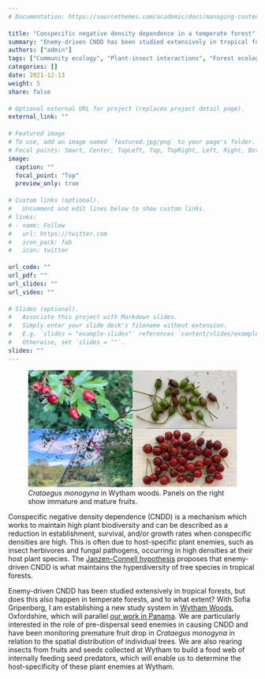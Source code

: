 ```yaml
---
# Documentation: https://sourcethemes.com/academic/docs/managing-content/

title: "Conspecific negative density dependence in a temperate forest"
summary: "Enemy-driven CNDD has been studied extensively in tropical forests, but does this also happen in temperate forests, and to what extent?"
authors: ["admin"]
tags: ["Community ecology", "Plant-insect interactions", "Forest ecology", "Present"]
categories: []
date: 2021-12-13
weight: 5
share: false

# Optional external URL for project (replaces project detail page).
external_link: ""

# Featured image
# To use, add an image named `featured.jpg/png` to your page's folder.
# Focal points: Smart, Center, TopLeft, Top, TopRight, Left, Right, BottomLeft, Bottom, BottomRight.
image:
  caption: ""
  focal_point: "Top"
  preview_only: true

# Custom links (optional).
#   Uncomment and edit lines below to show custom links.
# links:
# - name: Follow
#   url: https://twitter.com
#   icon_pack: fab
#   icon: twitter

url_code: ""
url_pdf: ""
url_slides: ""
url_video: ""

# Slides (optional).
#   Associate this project with Markdown slides.
#   Simply enter your slide deck's filename without extension.
#   E.g. `slides = "example-slides"` references `content/slides/example-slides.md`.
#   Otherwise, set `slides = ""`.
slides: ""
---
```


<figure>
  <img src="featured.jpg" width = "800">
  <figcaption><i>Crataegus monogyna</i> in Wytham woods. Panels on the right show immature and mature fruits.</figcaption>
</figure>

Conspecific negative density dependence (CNDD) is a mechanism which works to maintain high plant biodiversity and can be described as a reduction in establishment, survival, and/or growth rates when conspecific densities are high. This is often due to host-specific plant enemies, such as insect herbivores and fungal pathogens, occurring in high densities at their host plant species. The [Janzen-Connell hypothesis](https://en.wikipedia.org/wiki/Janzen–Connell_hypothesis) proposes that enemy-driven CNDD is what maintains the hyperdiversity of tree species in tropical forests.

Enemy-driven CNDD has been studied extensively in tropical forests, but does this also happen in temperate forests, and to what extent? With Sofia Gripenberg, I am establishing a new study system in [Wytham Woods](https://www.wythamwoods.ox.ac.uk), Oxfordshire, which will parallel <a href="https://www.eleanor-jackson.com/project/seed-predators/" target="_self">our work in Panama</a>. We are particularly interested in the role of pre-dispersal seed enemies in causing CNDD and have been monitoring premature fruit drop in _Crataegus monogyna_ in relation to the spatial distribution of individual trees. We are also rearing insects from fruits and seeds collected at Wytham to build a food web of internally feeding seed predators, which will enable us to determine the host-specificity of these plant enemies at Wytham.
